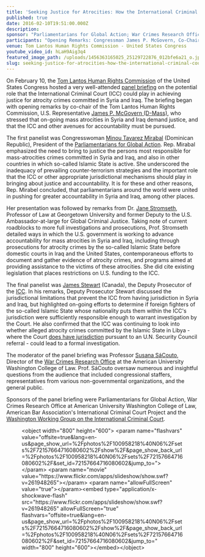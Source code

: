 ```yaml
---
title: 'Seeking Justice for Atrocities: How the International Criminal Court Could Advance Accountability in Iraq and Syria'
published: true
date: 2016-02-10T19:51:00.000Z
description:
sponsor: "Parliamentarians for Global Action; War Crimes Research Office, American University Washington College of Law; American Bar Association's International Criminal Court Project; Washington Working Group on the International Criminal Court"
participants: "Opening Remarks: Congressman James P. McGovern, Co-Chair, Tom Lantos Human Rights Commission \nPanelists: Minou Tavarez Mirabal, Congresswoman from the Dominican Republic and President, Parliamentarians for Global Action; Jane Stromseth, Former Deputy to the Ambassador-at-Large for Global Criminal Justice, U.S. Department of State, and Professor, Georgetown University School of Law; James Stewart, Deputy Prosecutor, International Criminal Court \nModerator Professor Susana SáCouto, Director, War Crimes Research Office, American University Washington College of Law"
venue: Tom Lantos Human Rights Commission - United States Congress
youtube_video_id: hLaH9Aig3q4
featured_image_path: /uploads/1456363165025_25129722876_012bfe6a21_o.jpg
slug: seeking-justice-for-atrocities-how-the-international-criminal-court-could-advance-accountability-in-iraq-and-syria
---
```



On February 10, the [Tom Lantos Human Rights Commission](https://humanrightscommission.house.gov/) of the United States Congress hosted a very well-attended [panel briefing](https://humanrightscommission.house.gov/events/hearings/seeking-justice-atrocities-how-international-criminal-court-could-advance) on the potential role that the International Criminal Court (ICC) could play in achieving justice for atrocity crimes committed in Syria and Iraq. The briefing began with opening remarks by co-chair of the Tom Lantos Human Rights Commission, U.S. Representative [James P. McGovern (D-Mass)](http://mcgovern.house.gov/), who stressed that on-going mass atrocities in Syria and Iraq demand justice, and that the ICC and other avenues for accountability must be pursued.

The first panelist was Congresswoman [Minou Tavarez Mirabal](http://www.pgaction.org/about/whos-who.html) (Dominican Republic), President of the [Parliamentarians for Global Action](http://www.pgaction.org/). Rep. Mirabal emphasized the need to bring to justice the persons most responsible for mass-atrocities crimes committed in Syria and Iraq, and also in other countries in which so-called Islamic State is active. She underscored the inadequacy of prevailing counter-terrorism strategies and the important role that the ICC or other appropriate jurisdictional mechanisms should play in bringing about justice and accountability. It is for these and other reasons, Rep. Mirabel concluded, that parliamentarians around the world were united in pushing for greater accountability in Syria and Iraq, among other places.

Her presentation was followed by remarks from Dr. [Jane Stromseth](https://www.law.georgetown.edu/faculty/stromseth-jane-e.cfm), Professor of Law at Georgetown University and former Deputy to the U.S. Ambassador-at-large for Global Criminal Justice. Taking note of current roadblocks to more full investigations and prosecutions, Prof. Stromseth detailed ways in which the U.S. government is working to advance accountability for mass atrocities in Syria and Iraq, including through prosecutions for atrocity crimes by the so-called Islamic State before domestic courts in Iraq and the United States, contemporaneous efforts to document and gather evidence of atrocity crimes, and programs aimed at providing assistance to the victims of these atrocities. She did cite existing legislation that places restrictions on U.S. funding to the ICC.

The final panelist was [James Stewart](https://www.icc-cpi.int/en_menus/icc/structure%20of%20the%20court/office%20of%20the%20prosecutor/Pages/DeputyProsecutor.aspx) (Canada), the Deputy Prosecutor of the [ICC](https://www.icc-cpi.int/EN_Menus/icc/Pages/default.aspx). In his remarks, Deputy Prosecutor Stewart discussed the jurisdictional limitations that prevent the ICC from having jurisdiction in Syria and Iraq, but highlighted on-going efforts to determine if foreign fighters of the so-called Islamic State whose nationality puts them within the ICC's jurisdiction were sufficiently responsible enough to warrant investigation by the Court. He also confirmed that the ICC was continuing to look into whether alleged atrocity crimes committed by the Islamic State in Libya - where the Court [does have jurisdiction](http://www.aba-icc.org/country/libya/) pursuant to an U.N. Security Council referral - could lead to a formal investigation.

The moderator of the panel briefing was Professor [Susana S&aacute;Couto](https://www.wcl.american.edu/faculty/sacouto/), Director of the [War Crimes Research Office](https://www.wcl.american.edu/warcrimes/) at the American University Washington College of Law. Prof. S&aacute;Couto oversaw numerous and insightful questions from the audience that included congressional staffers, representatives from various non-governmental organizations, and the general public.

Sponsors of the panel briefing were Parliamentarians for Global Action, War Crimes Research Office at American University Washington College of Law, American Bar Association's International Criminal Court Project and the [Washington Working Group on the International Criminal Court](http://washingtonicc.org/).

<figure data-type="embed">&lt;object width="800" height="600"&gt; &lt;param name="flashvars" value="offsite=true&amp;lang=en-us&amp;page_show_url=%2Fphotos%2F100958218%40N06%2Fsets%2F72157664716080602%2Fshow%2F&amp;page_show_back_url=%2Fphotos%2F100958218%40N06%2Fsets%2F72157664716080602%2F&amp;set_id=72157664716080602&amp;jump_to="&gt;&lt;/param&gt; &lt;param name="movie" value="https://www.flickr.com/apps/slideshow/show.swf?v=261948265"&gt;&lt;/param&gt; &lt;param name="allowFullScreen" value="true"&gt;&lt;/param&gt;&lt;embed type="application/x-shockwave-flash" src="https://www.flickr.com/apps/slideshow/show.swf?v=261948265" allowFullScreen="true" flashvars="offsite=true&amp;lang=en-us&amp;page_show_url=%2Fphotos%2F100958218%40N06%2Fsets%2F72157664716080602%2Fshow%2F&amp;page_show_back_url=%2Fphotos%2F100958218%40N06%2Fsets%2F72157664716080602%2F&amp;set_id=72157664716080602&amp;jump_to=" width="800" height="600"&gt;&lt;/embed&gt;&lt;/object&gt;</figure>